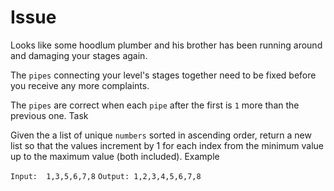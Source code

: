 # Issue

Looks like some hoodlum plumber and his brother has been running around and damaging your stages again.

The `pipes` connecting your level's stages together need to be fixed before you receive any more complaints.

The `pipes` are correct when each `pipe` after the first is `1` more than the previous one.
Task

Given the a list of unique `numbers` sorted in ascending order, return a new list so that the values increment by 1 for each index from the minimum value up to the maximum value (both included).
Example

`Input:  1,3,5,6,7,8` `Output: 1,2,3,4,5,6,7,8`
